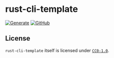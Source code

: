 <!--
# {{project-name}}

[![CI](https://github.com/qryxip/{{project-name}}/workflows/CI/badge.svg)](https://github.com/qryxip/{{project-name}}/actions?workflow=CI)
[![codecov](https://codecov.io/gh/qryxip/{{project-name}}/branch/master/graph/badge.svg)](https://codecov.io/gh/qryxip/{{project-name}}/branch/master)
[![dependency status](https://deps.rs/repo/github/qryxip/{{project-name}}/status.svg)](https://deps.rs/repo/github/qryxip/{{project-name}})
[![Crates.io](https://img.shields.io/badge/crates.io-not%20yet-inactive)](https://crates.io)
[![License](https://img.shields.io/badge/license-MIT%20OR%20Apache--2.0-informational)](https://crates.io)

## License

Licensed under <code>[MIT](https://opensource.org/licenses/MIT) OR [Apache-2.0](http://www.apache.org/licenses/LICENSE-2.0)</code>.
-->

# rust-cli-template

[![Generate](https://github.com/qryxip/rust-cli-template/workflows/Generate/badge.svg)](https://github.com/qryxip/rust-cli-template/actions?workflow=Generate)
[![GitHub](https://img.shields.io/github/license/qryxip/rust-cli-template)](http://creativecommons.org/publicdomain/zero/1.0/)

## License

`rust-cli-template` itself is licensed under [`CC0-1.0`](https://creativecommons.org/publicdomain/zero/1.0/).

